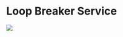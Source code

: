 # Loop Breaker Service

![](https://travis-ci.org/loop-breaker/loop-breaker-service.svg?branch=master)
